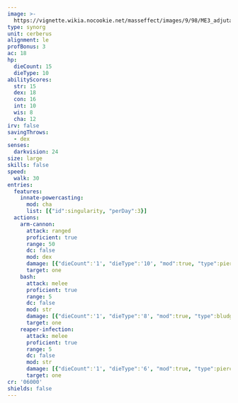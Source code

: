 ```yaml
---
image: >-
  https://vignette.wikia.nocookie.net/masseffect/images/9/98/ME3_adjutant.png/revision/latest/scale-to-width-down/700?cb=20121128185320
type: synorg
unit: cerberus
alignment: le
profBonus: 3
ac: 18
hp:
  dieCount: 15
  dieType: 10
abilityScores:
  str: 15
  dex: 18
  con: 16
  int: 10
  wis: 8
  cha: 12
irv: false
savingThrows:
  - dex
senses:
  darkvision: 24
size: large
skills: false
speed:
  walk: 30
entries:
  features:
    innate-powercasting:
      mod: cha
      list: [{"id":singularity, "perDay":3}]
  actions:
    arm-cannon:
      attack: ranged
      proficient: true
      range: 50
      dc: false
      mod: dex
      damage: [{"dieCount":'1', "dieType":'10', "mod":true, "type":piercing}]
      target: one
    bash:
      attack: melee
      proficient: true
      range: 5
      dc: false
      mod: str
      damage: [{"dieCount":'1', "dieType":'8', "mod":true, "type":bludgeoning}]
      target: one
    reaper-infection:
      attack: melee
      proficient: true
      range: 5
      dc: false
      mod: str
      damage: [{"dieCount":'1', "dieType":'6', "mod":true, "type":piercing}]
      target: one
cr: '06000'
shields: false
---
```

